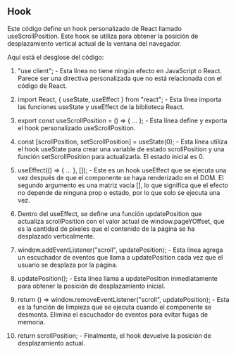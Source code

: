 ## Hook

Este código define un hook personalizado de React llamado useScrollPosition. Este hook se utiliza para obtener la posición de desplazamiento vertical actual de la ventana del navegador.

Aquí está el desglose del código:

1. "use client"; - Esta línea no tiene ningún efecto en JavaScript o React. Parece ser una directiva personalizada que no está relacionada con el código de React.

2. import React, { useState, useEffect } from "react"; - Esta línea importa las funciones useState y useEffect de la biblioteca React.

3. export const useScrollPosition = () => { ... }; - Esta línea define y exporta el hook personalizado useScrollPosition.

4. const [scrollPosition, setScrollPosition] = useState(0); - Esta línea utiliza el hook useState para crear una variable de estado scrollPosition y una función setScrollPosition para actualizarla. El estado inicial es 0.

5. useEffect(() => { ... }, []); - Este es un hook useEffect que se ejecuta una vez después de que el componente se haya renderizado en el DOM. El segundo argumento es una matriz vacía [], lo que significa que el efecto no depende de ninguna prop o estado, por lo que solo se ejecuta una vez.

6. Dentro del useEffect, se define una función updatePosition que actualiza scrollPosition con el valor actual de window.pageYOffset, que es la cantidad de píxeles que el contenido de la página se ha desplazado verticalmente.

7. window.addEventListener("scroll", updatePosition); - Esta línea agrega un escuchador de eventos que llama a updatePosition cada vez que el usuario se desplaza por la página.

8. updatePosition(); - Esta línea llama a updatePosition inmediatamente para obtener la posición de desplazamiento inicial.

9. return () => window.removeEventListener("scroll", updatePosition); - Esta es la función de limpieza que se ejecuta cuando el componente se desmonta. Elimina el escuchador de eventos para evitar fugas de memoria.

10. return scrollPosition; - Finalmente, el hook devuelve la posición de desplazamiento actual.